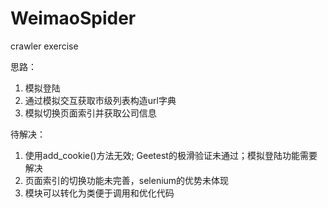 # WeimaoSpider
crawler exercise

思路：
1. 模拟登陆
2. 通过模拟交互获取市级列表构造url字典
3. 模拟切换页面索引并获取公司信息

待解决：
1. 使用add_cookie()方法无效; Geetest的极滑验证未通过；模拟登陆功能需要解决
2. 页面索引的切换功能未完善，selenium的优势未体现
3. 模块可以转化为类便于调用和优化代码 
